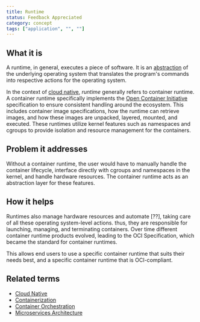 ```yaml
---
title: Runtime
status: Feedback Appreciated
category: concept
tags: ["application", "", ""]
---
```


## What it is

A runtime, in general, executes a piece of software.
It is an [abstraction](/abstraction/) of the underlying operating system that translates the program's commands into respective actions for the operating system. 

In the context of [cloud native](/cloud-native-apps/), _runtime_ generally refers to container runtime. 
A container runtime specifically implements the [Open Container Initiative](https://opencontainers.org/) specification to ensure consistent handling around the ecosystem. 
This includes container image specifications, how the runtime can retrieve images,
and how these images are unpacked, layered, mounted, and executed. 
These runtimes utilize kernel features such as namespaces and cgroups to provide isolation and resource management for the containers.

## Problem it addresses


Without a container runtime, the user would have to manually handle the container lifecycle, interface directly with cgroups and namespaces in the kernel, and handle hardware resources.
The container runtime acts as an abstraction layer for these features.

## How it helps

Runtimes also manage hardware resources and automate [??], taking care of all these operating system-level actions. 
thus, they are responsible for launching, managing, and terminating containers.
Over time different container runtime products evolved, leading to the OCI Specification, 
which became the standard for container runtimes. 

This allows end users to use a specific container runtime that suits their needs best, 
and a specific container runtime that is OCI-compliant.

## Related terms

- [Cloud Native](https://glossary.cncf.io/cloud-native-apps/)
- [Containerization](https://glossary.cncf.io/containerization/)
- [Container Orchestration](https://glossary.cncf.io/container-orchestration/)
- [Microservices Architecture](https://glossary.cncf.io/microservices-architecture/)
